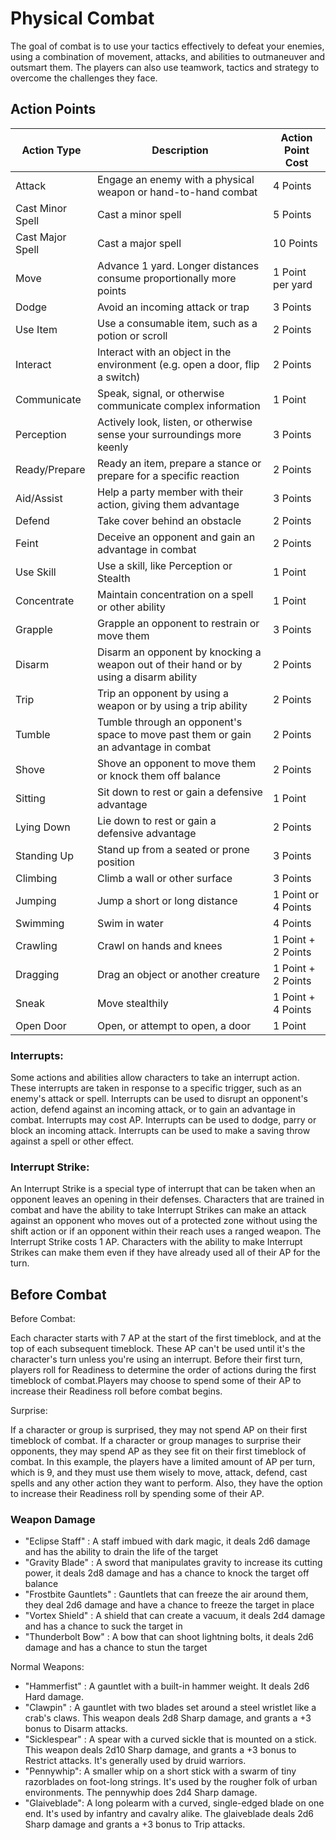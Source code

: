 # Physical Combat

The goal of combat is to use your tactics effectively to defeat your enemies, using a combination of movement, attacks, and abilities to outmaneuver and outsmart them. The players can also use teamwork, tactics and strategy to overcome the challenges they face.

## Action Points

| Action Type | Description                                         | Action Point Cost |
|-------------|-----------------------------------------------------|-------------------|
| Attack      | Engage an enemy with a physical weapon or hand-to-hand combat | 4 Points         |
| Cast Minor Spell | Cast a minor spell | 5 Points |
| Cast Major Spell | Cast a major spell | 10 Points |
| Move        | Advance 1 yard. Longer distances consume proportionally more points | 1 Point per yard |
| Dodge       | Avoid an incoming attack or trap | 3 Points         |
| Use Item    | Use a consumable item, such as a potion or scroll | 2 Points         |
| Interact    | Interact with an object in the environment (e.g. open a door, flip a switch) | 2 Points         |
| Communicate | Speak, signal, or otherwise communicate complex information | 1 Point          |
| Perception  | Actively look, listen, or otherwise sense your surroundings more keenly | 3 Points         |
| Ready/Prepare | Ready an item, prepare a stance or prepare for a specific reaction | 2 Points        |
| Aid/Assist  | Help a party member with their action, giving them advantage | 3 Points         |
| Defend      | Take cover behind an obstacle | 2 Points         |
| Feint       | Deceive an opponent and gain an advantage in combat | 2 Points         |
| Use Skill   | Use a skill, like Perception or Stealth | 1 Point   |
| Concentrate | Maintain concentration on a spell or other ability | 1 Point          |
| Grapple     | Grapple an opponent to restrain or move them | 3 Points |
| Disarm      | Disarm an opponent by knocking a weapon out of their hand or by using a disarm ability | 2 Points |
| Trip        | Trip an opponent by using a weapon or by using a trip ability | 2 Points |
| Tumble      | Tumble through an opponent's space to move past them or gain an advantage in combat | 2 Points |
| Shove       | Shove an opponent to move them or knock them off balance | 2 Points |
| Sitting     | Sit down to rest or gain a defensive advantage | 1 Point  |
| Lying Down  | Lie down to rest or gain a defensive advantage | 2 Points |
| Standing Up | Stand up from a seated or prone position | 3 Points  |
| Climbing    | Climb a wall or other surface | 3 Points          |
| Jumping     | Jump a short or long distance | 1 Point or 4 Points |
| Swimming    | Swim in water | 4 Points       |
| Crawling    | Crawl on hands and knees | 1 Point + 2 Points     |
| Dragging    | Drag an object or another creature | 1 Point + 2 Points |
| Sneak       | Move stealthily | 1 Point + 4 Points |
| Open Door   | Open, or attempt to open, a door | 1 Point       |

### Interrupts:

Some actions and abilities allow characters to take an interrupt action. These interrupts are taken in response to a specific trigger, such as an enemy's attack or spell. Interrupts can be used to disrupt an opponent's action, defend against an incoming attack, or to gain an advantage in combat. Interrupts may cost AP. Interrupts can be used to dodge, parry or block an incoming attack. Interrupts can be used to make a saving throw against a spell or other effect.

### Interrupt Strike:

An Interrupt Strike is a special type of interrupt that can be taken when an opponent leaves an opening in their defenses.
Characters that are trained in combat and have the ability to take Interrupt Strikes can make an attack against an opponent who moves out of a protected zone without using the shift action or if an opponent within their reach uses a ranged weapon.
The Interrupt Strike costs 1 AP. Characters with the ability to make Interrupt Strikes can make them even if they have already used all of their AP for the turn. 

## Before Combat

Before Combat:

Each character starts with 7 AP at the start of the first timeblock, and at the top of each subsequent timeblock. These AP can't be used until it's the character's turn unless you're using an interrupt. Before their first turn, players roll for Readiness to determine the order of actions during the first timeblock of combat.Players may choose to spend some of their AP to increase their Readiness roll before combat begins.

Surprise:

If a character or group is surprised, they may not spend AP on their first timeblock of combat.
If a character or group manages to surprise their opponents, they may spend AP as they see fit on their first timeblock of combat.
In this example, the players have a limited amount of AP per turn, which is 9, and they must use them wisely to move, attack, defend, cast spells and any other action they want to perform. Also, they have the option to increase their Readiness roll by spending some of their AP.

### Weapon Damage

- "Eclipse Staff" : A staff imbued with dark magic, it deals 2d6 damage and has the ability to drain the life of the target
- "Gravity Blade" : A sword that manipulates gravity to increase its cutting power, it deals 2d8 damage and has a chance to knock the target off balance
- "Frostbite Gauntlets" : Gauntlets that can freeze the air around them, they deal 2d6 damage and have a chance to freeze the target in place
- "Vortex Shield" : A shield that can create a vacuum, it deals 2d4 damage and has a chance to suck the target in
- "Thunderbolt Bow" : A bow that can shoot lightning bolts, it deals 2d6 damage and has a chance to stun the target

Normal Weapons:

- "Hammerfist" : A gauntlet with a built-in hammer weight. It deals 2d6 Hard damage. 
- "Clawpin" : A gauntlet with two blades set around a steel wristlet like a crab's claws. This weapon deals 2d8 Sharp damage, and grants a +3 bonus to Disarm attacks.
- "Sicklespear" : A spear with a curved sickle that is mounted on a stick. This weapon deals 2d10 Sharp damage, and grants a +3 bonus to Restrict attacks. It's generally used by druid warriors.
- "Pennywhip": A smaller whip on a short stick with a swarm of tiny razorblades on foot-long strings. It's used by the rougher folk of urban environments. The pennywhip does 2d4 Sharp damage.
- "Glaiveblade": A long polearm with a curved, single-edged blade on one end. It's used by infantry and cavalry alike. The glaiveblade deals 2d6 Sharp damage and grants a +3 bonus to Trip attacks.


